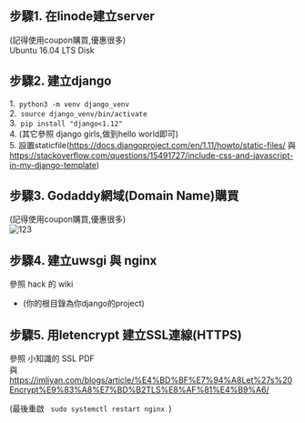 
## 步驟1. 在linode建立server
(記得使用coupon購買,優惠很多)  
 Ubuntu 16.04 LTS Disk
 
 ## 步驟2. 建立django 
1.<code> python3 -m venv django_venv </code>  
2.<code> source django_venv/bin/activate </code>  
3.<code> pip install "django<1.12" </code>  
4. (其它參照 django girls,做到hello world即可)  
5. 設置staticfile(https://docs.djangoproject.com/en/1.11/howto/static-files/ 與 https://stackoverflow.com/questions/15491727/include-css-and-javascript-in-my-django-template)  

## 步驟3. Godaddy網域(Domain Name)購買
(記得使用coupon購買,優惠很多)  
![123](https://i.imgur.com/xrpJ727.png)

## 步驟4. 建立uwsgi 與 nginx
參照 hack 的 wiki 
* (你的根目錄為你django的project)

## 步驟5. 用letencrypt 建立SSL連線(HTTPS)

參照 小知識的 SSL PDF  
與  
https://imliyan.com/blogs/article/%E4%BD%BF%E7%94%A8Let%27s%20Encrypt%E9%83%A8%E7%BD%B2TLS%E8%AF%81%E4%B9%A6/  

(最後重啟 <code> sudo systemctl restart nginx </code>)
